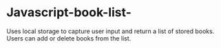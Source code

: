 # Javascript-book-list-
Uses local storage to capture user input and return a list of stored books. Users can add or delete books from the list. 
